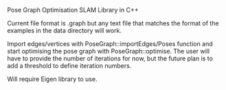 Pose Graph Optimisation SLAM Library in C++

Current file format is .graph but any text file that matches the format of the examples in the data directory will work.

Import edges/vertices with PoseGraph::importEdges/Poses function and start optimising the pose graph with PoseGraph::optimise. The user will have to provide the number of iterations for now, but the future plan is to add a threshold to define iteration numbers.

Will require Eigen library to use.

